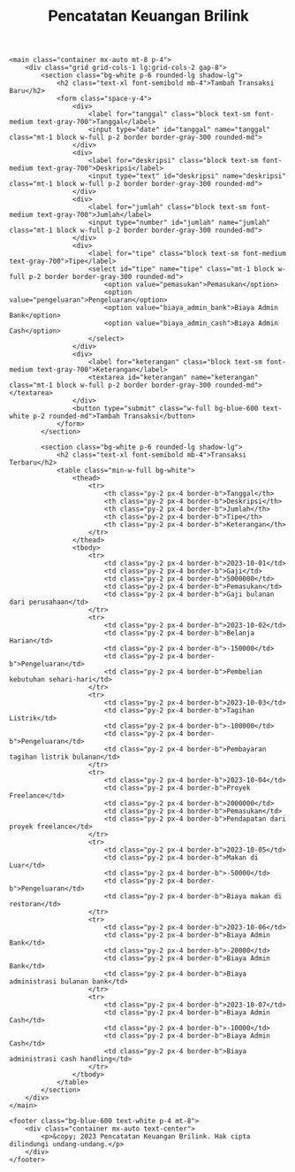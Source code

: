 <html lang="id">
<head>
    <meta charset="UTF-8">
    <meta name="viewport" content="width=device-width, initial-scale=1.0">
    <title>Pencatatan Keuangan Brilink</title>
    <script src="https://cdn.tailwindcss.com"></script>
    <link rel="stylesheet" href="https://cdnjs.cloudflare.com/ajax/libs/font-awesome/5.15.3/css/all.min.css"></link>
    <link href="https://fonts.googleapis.com/css2?family=Roboto:wght@400;500;700&display=swap" rel="stylesheet">
    <style>
        body {
            font-family: 'Roboto', sans-serif;
        }
    </style>
</head>
<body class="bg-gray-100">
    <header class="bg-blue-600 text-white p-4">
        <div class="container mx-auto text-center">
            <h1 class="text-2xl font-bold">Pencatatan Keuangan Brilink</h1>
        </div>
    </header>

    <main class="container mx-auto mt-8 p-4">
        <div class="grid grid-cols-1 lg:grid-cols-2 gap-8">
            <section class="bg-white p-6 rounded-lg shadow-lg">
                <h2 class="text-xl font-semibold mb-4">Tambah Transaksi Baru</h2>
                <form class="space-y-4">
                    <div>
                        <label for="tanggal" class="block text-sm font-medium text-gray-700">Tanggal</label>
                        <input type="date" id="tanggal" name="tanggal" class="mt-1 block w-full p-2 border border-gray-300 rounded-md">
                    </div>
                    <div>
                        <label for="deskripsi" class="block text-sm font-medium text-gray-700">Deskripsi</label>
                        <input type="text" id="deskripsi" name="deskripsi" class="mt-1 block w-full p-2 border border-gray-300 rounded-md">
                    </div>
                    <div>
                        <label for="jumlah" class="block text-sm font-medium text-gray-700">Jumlah</label>
                        <input type="number" id="jumlah" name="jumlah" class="mt-1 block w-full p-2 border border-gray-300 rounded-md">
                    </div>
                    <div>
                        <label for="tipe" class="block text-sm font-medium text-gray-700">Tipe</label>
                        <select id="tipe" name="tipe" class="mt-1 block w-full p-2 border border-gray-300 rounded-md">
                            <option value="pemasukan">Pemasukan</option>
                            <option value="pengeluaran">Pengeluaran</option>
                            <option value="biaya_admin_bank">Biaya Admin Bank</option>
                            <option value="biaya_admin_cash">Biaya Admin Cash</option>
                        </select>
                    </div>
                    <div>
                        <label for="keterangan" class="block text-sm font-medium text-gray-700">Keterangan</label>
                        <textarea id="keterangan" name="keterangan" class="mt-1 block w-full p-2 border border-gray-300 rounded-md"></textarea>
                    </div>
                    <button type="submit" class="w-full bg-blue-600 text-white p-2 rounded-md">Tambah Transaksi</button>
                </form>
            </section>

            <section class="bg-white p-6 rounded-lg shadow-lg">
                <h2 class="text-xl font-semibold mb-4">Transaksi Terbaru</h2>
                <table class="min-w-full bg-white">
                    <thead>
                        <tr>
                            <th class="py-2 px-4 border-b">Tanggal</th>
                            <th class="py-2 px-4 border-b">Deskripsi</th>
                            <th class="py-2 px-4 border-b">Jumlah</th>
                            <th class="py-2 px-4 border-b">Tipe</th>
                            <th class="py-2 px-4 border-b">Keterangan</th>
                        </tr>
                    </thead>
                    <tbody>
                        <tr>
                            <td class="py-2 px-4 border-b">2023-10-01</td>
                            <td class="py-2 px-4 border-b">Gaji</td>
                            <td class="py-2 px-4 border-b">5000000</td>
                            <td class="py-2 px-4 border-b">Pemasukan</td>
                            <td class="py-2 px-4 border-b">Gaji bulanan dari perusahaan</td>
                        </tr>
                        <tr>
                            <td class="py-2 px-4 border-b">2023-10-02</td>
                            <td class="py-2 px-4 border-b">Belanja Harian</td>
                            <td class="py-2 px-4 border-b">-150000</td>
                            <td class="py-2 px-4 border-b">Pengeluaran</td>
                            <td class="py-2 px-4 border-b">Pembelian kebutuhan sehari-hari</td>
                        </tr>
                        <tr>
                            <td class="py-2 px-4 border-b">2023-10-03</td>
                            <td class="py-2 px-4 border-b">Tagihan Listrik</td>
                            <td class="py-2 px-4 border-b">-100000</td>
                            <td class="py-2 px-4 border-b">Pengeluaran</td>
                            <td class="py-2 px-4 border-b">Pembayaran tagihan listrik bulanan</td>
                        </tr>
                        <tr>
                            <td class="py-2 px-4 border-b">2023-10-04</td>
                            <td class="py-2 px-4 border-b">Proyek Freelance</td>
                            <td class="py-2 px-4 border-b">2000000</td>
                            <td class="py-2 px-4 border-b">Pemasukan</td>
                            <td class="py-2 px-4 border-b">Pendapatan dari proyek freelance</td>
                        </tr>
                        <tr>
                            <td class="py-2 px-4 border-b">2023-10-05</td>
                            <td class="py-2 px-4 border-b">Makan di Luar</td>
                            <td class="py-2 px-4 border-b">-50000</td>
                            <td class="py-2 px-4 border-b">Pengeluaran</td>
                            <td class="py-2 px-4 border-b">Biaya makan di restoran</td>
                        </tr>
                        <tr>
                            <td class="py-2 px-4 border-b">2023-10-06</td>
                            <td class="py-2 px-4 border-b">Biaya Admin Bank</td>
                            <td class="py-2 px-4 border-b">-20000</td>
                            <td class="py-2 px-4 border-b">Biaya Admin Bank</td>
                            <td class="py-2 px-4 border-b">Biaya administrasi bulanan bank</td>
                        </tr>
                        <tr>
                            <td class="py-2 px-4 border-b">2023-10-07</td>
                            <td class="py-2 px-4 border-b">Biaya Admin Cash</td>
                            <td class="py-2 px-4 border-b">-10000</td>
                            <td class="py-2 px-4 border-b">Biaya Admin Cash</td>
                            <td class="py-2 px-4 border-b">Biaya administrasi cash handling</td>
                        </tr>
                    </tbody>
                </table>
            </section>
        </div>
    </main>

    <footer class="bg-blue-600 text-white p-4 mt-8">
        <div class="container mx-auto text-center">
            <p>&copy; 2023 Pencatatan Keuangan Brilink. Hak cipta dilindungi undang-undang.</p>
        </div>
    </footer>
</body>
</html>
